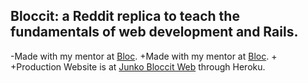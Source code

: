 ## Bloccit: a Reddit replica to teach the fundamentals of web development and Rails.
 		 
-Made with my mentor at [Bloc](http://bloc.io).		+Made with my mentor at [Bloc](http://bloc.io).
+
+Production Website is at [Junko Bloccit Web](junko-bloc-bloccit.herokuapp.com) through Heroku. 